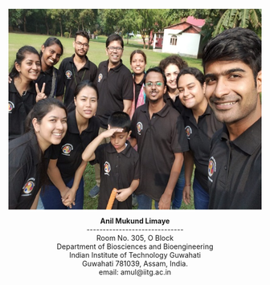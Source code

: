 <p align="center">
<img src="IMG-20191117-WA0015_resize.jpg" align="center" height=400/>
</p>
<p align="center">
<b>Anil Mukund Limaye</b><br/>------------------------------<br/>Room No. 305, O Block<br/>Department of Biosciences and Bioengineering<br/>Indian Institute of Technology Guwahati<br/>Guwahati 781039, Assam, India.<br/>email: amul@iitg.ac.in

</p>
